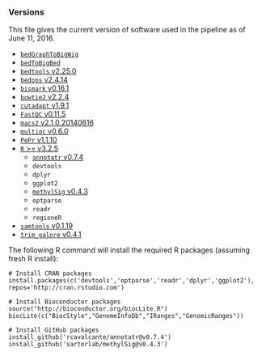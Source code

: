 ### Versions

This file gives the current version of software used in the pipeline as of June 11, 2016.

* [`bedGraphToBigWig`](https://www.encodeproject.org/software/bedgraphtobigwig/)
* [`bedToBigBed`](https://www.encodeproject.org/software/bedToBigBed/)
* [`bedtools` v2.25.0](https://github.com/arq5x/bedtools2/releases/tag/v2.25.0)
* [`bedops` v2.4.14](https://github.com/bedops/bedops/releases/tag/v2.4.14)
* [`bismark` v0.16.1](https://github.com/FelixKrueger/Bismark/releases/tag/0.16.1)
* [`bowtie2` v2.2.4](https://github.com/BenLangmead/bowtie2/releases/tag/v2.2.4)
* [`cutadapt` v1.9.1](https://pypi.python.org/pypi/cutadapt/1.9.1)
* [`FastQC` v0.11.5](http://www.bioinformatics.babraham.ac.uk/projects/fastqc/fastqc_v0.11.5_source.zip)
* [`macs2` v2.1.0.20140616](https://pypi.python.org/pypi/MACS2/2.1.0.20140616)
* [`multiqc` v0.6.0](https://github.com/ewels/MultiQC/releases/tag/v0.6)
* [`PePr` v1.1.10](https://github.com/shawnzhangyx/PePr/releases/tag/1.1.10)
* [`R` >= v3.2.5](https://cran.r-project.org)
	* [`annotatr` v0.7.4](https://github.com/rcavalcante/annotatr/releases/tag/v0.7.4)
	* `devtools`
	* `dplyr`
	* `ggplot2`
	* [`methylSig` v0.4.3](https://github.com/sartorlab/methylSig/releases/tag/v0.4.3)
	* `optparse`
	* `readr`
	* `regioneR`
* [`samtools` v0.1.19](https://github.com/samtools/samtools/releases/tag/0.1.19)
* [`trim_galore` v0.4.1](http://www.bioinformatics.babraham.ac.uk/projects/trim_galore/trim_galore_v0.4.1.zip)

The following R command will install the required R packages (assuming fresh R install):

```{r}
# Install CRAN packages
install.packages(c('devtools','optparse','readr','dplyr','ggplot2'), repos='http://cran.rstudio.com')

# Install Bioconductor packages
source("http://bioconductor.org/biocLite.R")
biocLite(c("BiocStyle","GenomeInfoDb","IRanges","GenomicRanges"))

# Install GitHub packages
install_github('rcavalcante/annotatr@v0.7.4')
install_github('sartorlab/methylSig@v0.4.3')
```
